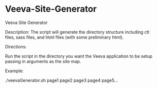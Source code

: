 Veeva-Site-Generator
====================

Veeva Site Generator

Description:
The script will generate the directory structure including ctl files, sass files, and html files (with some preliminary html).

Directions:

Run the script in the directory you want the Veeva application to be setup passing in arguments as the site map.

Example:

./veevaGenerator.sh page1 page2 page3 page4 page5...
